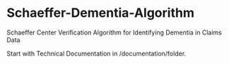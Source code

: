 # Schaeffer-Dementia-Algorithm
Schaeffer Center Verification Algorithm for Identifying Dementia in Claims Data

Start with Technical Documentation in /documentation/folder.
